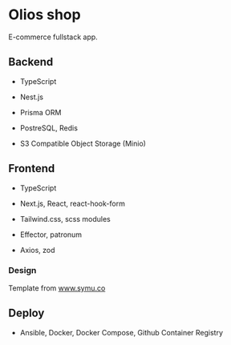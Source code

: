 # Olios shop

E-commerce fullstack app.

## Backend

- TypeScript

- Nest.js

- Prisma ORM

- PostreSQL, Redis

- S3 Compatible Object Storage (Minio)

## Frontend

- TypeScript

- Next.js, React, react-hook-form

- Tailwind.css, scss modules

- Effector, patronum

- Axios, zod

### Design

Template from www.symu.co

## Deploy

- Ansible, Docker, Docker Compose, Github Container Registry
